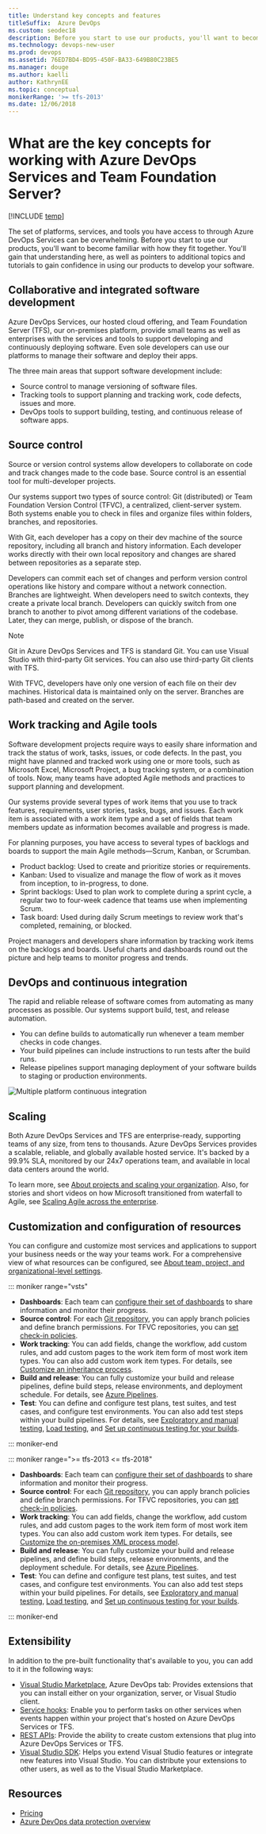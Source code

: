 ```yaml
---
title: Understand key concepts and features
titleSuffix:  Azure DevOps
ms.custom: seodec18
description: Before you start to use our products, you'll want to become familiar with how the set of platforms, services, and tools fit together
ms.technology: devops-new-user 
ms.prod: devops
ms.assetid: 76ED7BD4-BD95-450F-BA33-649B80C23BE5
ms.manager: douge
ms.author: kaelli
author: KathrynEE
ms.topic: conceptual
monikerRange: '>= tfs-2013'
ms.date: 12/06/2018
---
```


# What are the key concepts for working with Azure DevOps Services and Team Foundation Server?

[!INCLUDE [temp](../_shared/version-vsts-tfs-all-versions.md)]

The set of platforms, services, and tools you have access to through Azure DevOps Services can be overwhelming. Before you start to use our products, you'll want to become familiar with how they fit together. You'll gain that understanding here, as well as pointers to additional topics and tutorials to gain confidence in using our products to develop your software.

## Collaborative and integrated software development

Azure DevOps Services, our hosted cloud offering, and Team Foundation Server (TFS), our on-premises platform, provide small teams as well as enterprises with the services and tools to support developing and continuously deploying software. Even sole developers can use our platforms to manage their software and deploy their apps. 

The three main areas that support software development include:

- Source control to manage versioning of software files.
- Tracking tools to support planning and tracking work, code defects, issues and more.
- DevOps tools to support building, testing, and continuous release of software apps.

## Source control

Source or version control systems allow developers to collaborate on code and track changes made to the code base. Source control is an essential tool for multi-developer projects.  

Our systems support two types of source control: Git (distributed) or Team Foundation Version Control (TFVC), a centralized, client-server system. Both systems enable you to check in files and organize files within folders, branches, and repositories. 

With Git, each developer has a copy on their dev machine of the source repository, including all branch and history information. Each developer works directly with their own local repository and changes are shared between repositories as a separate step.

Developers can commit each set of changes and perform version control operations like history and compare without a network connection. Branches are lightweight. When developers need to switch contexts, they create a private local branch. Developers can quickly switch from one branch to another to pivot among different variations of the codebase. Later, they can merge, publish, or dispose of the branch.

>[!NOTE]
>Git in Azure DevOps Services and TFS is standard Git. You can use Visual Studio with third-party Git services. You can also use third-party Git clients with TFS.

With TFVC, developers have only one version of each file on their dev machines. Historical data is maintained only on the server. Branches are path-based and created on the server.


## Work tracking and Agile tools

Software development projects require ways to easily share information and track the status of work, tasks, issues, or code defects. In the past, you might have planned and tracked work using one or more tools, such as Microsoft Excel, Microsoft Project, a bug tracking system, or a combination of tools. Now, many teams have adopted Agile methods and practices to support planning and development.

Our systems provide several types of work items that you use to track features, requirements, user stories, tasks, bugs, and issues. Each work item is associated with a work item type and a set of fields that team members update as information becomes available and progress is made.

For planning purposes, you have access to several types of backlogs and boards to support the main Agile methods&mdash;Scrum, Kanban, or Scrumban.

- Product backlog: Used to create and prioritize stories or requirements.  
- Kanban: Used to visualize and manage the flow of work as it moves from inception, to in-progress, to done.
- Sprint backlogs: Used to plan work to complete during a sprint cycle, a regular two to four-week cadence that teams use when implementing Scrum.
- Task board: Used during daily Scrum meetings to review work that's completed, remaining, or blocked.
 
Project managers and developers share information by tracking work items on the backlogs and boards. Useful charts and dashboards round out the picture and help teams to monitor progress and trends. 

## DevOps and continuous integration

The rapid and reliable release of software comes from automating as many processes as possible. Our systems support build, test, and release automation.

- You can define builds to automatically run whenever a team member checks in code changes.
- Your build pipelines can include instructions to run tests after the build runs.
- Release pipelines support managing deployment of your software builds to staging or production environments.

![Multiple platform continuous integration](../_img/multi-platform.png)

## Scaling

Both Azure DevOps Services and TFS are enterprise-ready, supporting teams of any size, from tens to thousands. Azure DevOps Services provides a scalable, reliable, and globally available hosted service. It's backed by a 99.9% SLA, monitored by our 24x7 operations team, and available in local data centers around the world.

To learn more, see [About projects and scaling your organization](../organizations/projects/about-projects.md). Also, for stories and short videos on how Microsoft transitioned from waterfall to Agile, see [Scaling Agile across the enterprise](https://stories.visualstudio.com/scaling-agile-across-the-enterprise/).

## Customization and configuration of resources

You can configure and customize most services and applications to support your business needs or the way your teams work. For a comprehensive view of what resources can be configured, see [About team, project, and organizational-level settings](../organizations/settings/about-settings.md). 

::: moniker range="vsts"

- **Dashboards**: Each team can [configure their set of dashboards](../report/dashboards/dashboards.md) to share information and monitor their progress. 
- **Source control**: For each [Git repository](../repos/git/index.md), you can apply branch policies and define branch permissions. For TFVC repositories, you can [set check-in policies](../repos/tfvc/add-check-policies.md).
- **Work tracking**: You can add fields, change the workflow, add custom rules, and add custom pages to the work item form of most work item types. You can also add custom work item types. For details, see [Customize an inheritance process](../organizations/settings/work/inheritance-process-model.md). 
- **Build and release**: You can fully customize your build and release pipelines, define build steps, release environments, and deployment schedule. For details, see [Azure Pipelines](../pipelines/index.md).  
- **Test**: You can define and configure test plans, test suites, and test cases, and configure test environments. You can also add test steps within your build pipelines. For details, see [Exploratory and manual testing](../test/index.md), [Load testing](../test/load-test/index.md), and [Set up continuous testing for your builds](../pipelines/test/set-up-continuous-testing-builds.md).

::: moniker-end

::: moniker range=">= tfs-2013 <= tfs-2018"

- **Dashboards**: Each team can [configure their set of dashboards](../report/dashboards/dashboards.md) to share information and monitor their progress.
- **Source control**: For each [Git repository](../repos/git/index.md), you can apply branch policies and define branch permissions. For TFVC repositories, you can [set check-in policies](../repos/tfvc/add-check-policies.md).
- **Work tracking**: You can add fields, change the workflow, add custom rules, and add custom pages to the work item form of most work item types. You can also add custom work item types. For details, see [Customize the on-premises XML process model](../reference/on-premises-xml-process-model.md).
- **Build and release**: You can fully customize your build and release pipelines, and define build steps, release environments, and the deployment schedule. For details, see [Azure Pipelines](../pipelines/index.md).  
- **Test**: You can define and configure test plans, test suites, and test cases, and configure test environments. You can also add test steps within your build pipelines. For details, see [Exploratory and manual testing](../test/index.md), [Load testing](../test/load-test/index.md), and [Set up continuous testing for your builds](../pipelines/test/set-up-continuous-testing-builds.md).

::: moniker-end


## Extensibility

In addition to the pre-built functionality that's available to you, you can add to it in the following ways:

- [Visual Studio Marketplace](https://marketplace.visualstudio.com), Azure DevOps tab: Provides extensions that you can install either on your organization, server, or Visual Studio client.
- [Service hooks](../service-hooks/index.md): Enable you to perform tasks on other services when events happen within your project that's hosted on Azure DevOps Services or TFS. 
- [REST APIs](/rest/api/vsts/): Provide the ability to create custom extensions that plug into Azure DevOps Services or TFS.
- [Visual Studio SDK](https://msdn.microsoft.com/library/bb166441.aspx): Helps you extend Visual Studio features or integrate new features into Visual Studio. You can distribute your extensions to other users, as well as to the Visual Studio Marketplace.

## Resources

- [Pricing](https://visualstudio.microsoft.com/team-services/pricing/)
- [Azure DevOps data protection overview](../articles/team-services-security-whitepaper.md)
